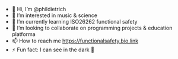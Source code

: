 - 👋 Hi, I’m @phildietrich
- 👀 I’m interested in music & science 
- 🌱 I’m currently learning ISO26262 functional safety
- 💞️ I’m looking to collaborate on programming projects & education platforma 
- 📫 How to reach me https://functionalsafety.bio.link
- ⚡ Fun fact: I can see in the dark 👀 

<!---
phildietrich/phildietrich is a ✨ special ✨ repository because its `README.md` (this file) appears on your GitHub profile.
You can click the Preview link to take a look at your changes.
--->

